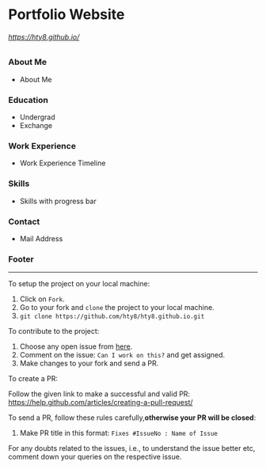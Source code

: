# Portfolio Website
###### https://hty8.github.io/
### About Me
* About Me
### Education
* Undergrad
* Exchange
### Work Experience
* Work Experience Timeline
### Skills
* Skills with progress bar
### Contact
* Mail Address

### Footer
------------------------------------------------------------------
To setup the project on your local machine:

1. Click on `Fork`.
2. Go to your fork and `clone` the project to your local machine.
3. `git clone https://github.com/hty8/hty8.github.io.git`

To contribute to the project:

1. Choose any open issue from [here](https://github.com/hty8/hty8.github.io/issues). 
2. Comment on the issue: `Can I work on this?` and get assigned.
3. Make changes to your fork and send a PR.

To create a PR:

Follow the given link to make a successful and valid PR: https://help.github.com/articles/creating-a-pull-request/

To send a PR, follow these rules carefully,**otherwise your PR will be closed**:

1. Make PR title in this format: `Fixes #IssueNo : Name of Issue`

For any doubts related to the issues, i.e., to understand the issue better etc, comment down your queries on the respective issue.
